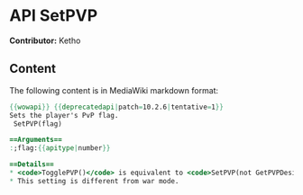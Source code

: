 # API SetPVP

**Contributor:** Ketho

## Content

The following content is in MediaWiki markdown format:

```mediawiki
{{wowapi}} {{deprecatedapi|patch=10.2.6|tentative=1}}
Sets the player's PvP flag.
 SetPVP(flag)

==Arguments==
:;flag:{{apitype|number}}

==Details==
* <code>TogglePVP()</code> is equivalent to <code>SetPVP(not GetPVPDesired())</code>
* This setting is different from war mode.
```